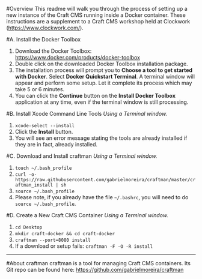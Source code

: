 #Overview
This readme will walk you through the process of setting up a new instance of the Craft CMS running inside a Docker container. These instructions are a supplement to a Craft CMS workshop held at Clockwork (https://www.clockwork.com/).

#A. Install the Docker Toolbox
1. Download the Docker Toolbox: https://www.docker.com/products/docker-toolbox
2. Double click on the downloaded Docker Toolbox installation package.
3. The installation process will prompt you to **Choose a tool to get started with Docker**. Select **Docker Quickstart Terminal**. A terminal window will appear and perform some setup. Let it complete its process which may take 5 or 6 minutes.
4. You can click the **Continue** button on the **Install Docker Toolbox** application at any time, even if the terminal window is still processing.

#B. Install Xcode Command Line Tools
_Using a Terminal window._

1. `xcode-select --install`
2. Click the **Install** button.
3. You will see an error message stating the tools are already installed if they are in fact, already installed.

#C. Download and Install craftman
_Using a Terminal window._

1. `touch ~/.bash_profile`
2. `curl -o- https://raw.githubusercontent.com/gabrielmoreira/craftman/master/craftman_install | sh`
3. `source ~/.bash_profile`
4. Please note, if you already have the file  `~/.bashrc`, you will need to do `source ~/.bash_profile`.

#D. Create a New Craft CMS Container
_Using a Terminal window._

1. `cd Desktop`
2. `mkdir craft-docker && cd craft-docker`
3. `craftman --port=8080 install`
4. If a download or setup fails: `craftman -F -O -R install`

---

#About craftman
craftman is a tool for managing Craft CMS containers. Its Git repo can be found here: https://github.com/gabrielmoreira/craftman
